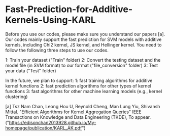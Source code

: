 # Fast-Prediction-for-Additive-Kernels-Using-KARL
Before you use our codes, please make sure you understand our papers [a]. Our codes mainly support the fast prediction for SVM models with additive kernels, including Chi2 kernel, JS kernel, and Hellinger kernel. You need to follow the following three steps to use our codes.

1: Train your dataset ("Train" folder)
2: Convert the testing dataset and the model file (in SVM format) to our format ("file_conversion" folder)
3: Test your data ("Test" folder)

In the future, we plan to support:
1: fast training algorithms for additive kernel functions
2: fast prediction algorithms for other types of kernel functions
3: fast algorithms for other machine learning models (e.g., kernel clustering)

[a] Tsz Nam Chan, Leong Hou U, Reynold Cheng, Man Lung Yiu, Shivansh Mittal. "Efficient Algorithms for Kernel Aggregation Queries" IEEE Transactions on Knowledge and Data Engineering (TKDE), To appear. ("https://edisonchan2013928.github.io/My-homepage/publication/KARL_AK.pdf")
